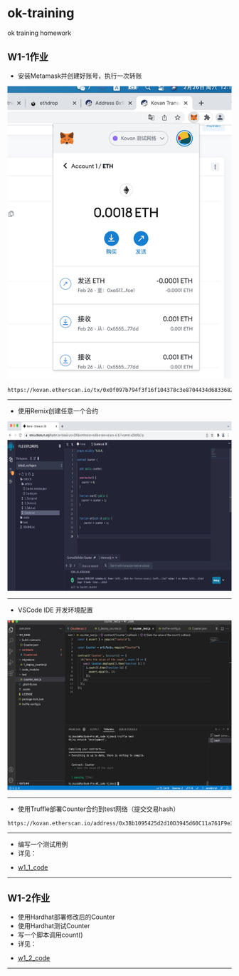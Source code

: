 # ok-training
ok training homework


## W1-1作业

* 安装Metamask并创建好账号，执行一次转账
<p align="center">
  <img src="https://github.com/hejiujun/ok-training/blob/main/images/1645849079015.jpg">
</p>

```
https://kovan.etherscan.io/tx/0x0f097b794f3f16f104378c3e8704434d6833682d3ff74946f0ec98132f985800
```
---

* 使用Remix创建任意一个合约
<p align="center">
  <img src="https://github.com/hejiujun/ok-training/blob/main/images/1645850916527.jpg" width="800" height="380">
</p>

---

* VSCode IDE 开发环境配置
<p align="center">
  <img src="https://github.com/hejiujun/ok-training/blob/main/images/1645856999343.jpg" width="600" height="380">
</p>

---

* 使用Truffle部署Counter合约到test网络（提交交易hash）
```
https://kovan.etherscan.io/address/0x3Bb1095425d2d10D3945d60C11a761F9e3F74091
```
---

* 编写一个测试用例
* 详见：

- [w1_1_code](https://github.com/hejiujun/ok-training/tree/main/w1_1_code)

---

## W1-2作业

* 使用Hardhat部署修改后的Counter
* 使用Hardhat测试Counter
* 写一个脚本调用count()
* 详见：

- [w1_2_code](https://github.com/hejiujun/ok-training/tree/main/w1_2_code)

---
